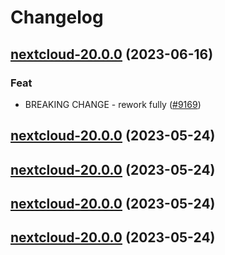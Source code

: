 # Changelog



## [nextcloud-20.0.0](https://github.com/truecharts/charts/compare/nextcloud-19.0.52...nextcloud-20.0.0) (2023-06-16)

### Feat

- BREAKING CHANGE - rework fully ([#9169](https://github.com/truecharts/charts/issues/9169))
  
  


## [nextcloud-20.0.0](https://github.com/truecharts/charts/compare/nextcloud-19.0.52...nextcloud-20.0.0) (2023-05-24)




## [nextcloud-20.0.0](https://github.com/truecharts/charts/compare/nextcloud-19.0.52...nextcloud-20.0.0) (2023-05-24)




## [nextcloud-20.0.0](https://github.com/truecharts/charts/compare/nextcloud-19.0.52...nextcloud-20.0.0) (2023-05-24)




## [nextcloud-20.0.0](https://github.com/truecharts/charts/compare/nextcloud-19.0.52...nextcloud-20.0.0) (2023-05-24)

